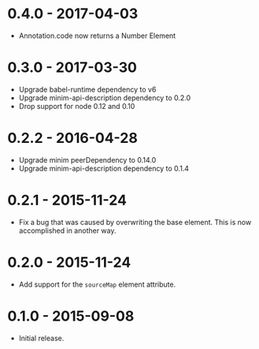# 0.4.0 - 2017-04-03

- Annotation.code now returns a Number Element

# 0.3.0 - 2017-03-30

- Upgrade babel-runtime dependency to v6
- Upgrade minim-api-description dependency to 0.2.0
- Drop support for node 0.12 and 0.10

# 0.2.2 - 2016-04-28

- Upgrade minim peerDependency to 0.14.0
- Upgrade minim-api-description dependency to 0.1.4

# 0.2.1 - 2015-11-24

- Fix a bug that was caused by overwriting the base element. This is now accomplished in another way.

# 0.2.0 - 2015-11-24

- Add support for the `sourceMap` element attribute.

# 0.1.0 - 2015-09-08

- Initial release.
